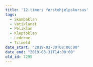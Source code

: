 ```yaml
---
title: '12-timers førstehjælpskursus'
tags:
  - Skumbaklan
  - Vatiklanet
  - Peliklan
  - Kleptoklan
  - Lederne
  - Tilmeld
date_start: "2019-03-30T08:00:00"
date_end: "2019-03-31T14:00:00"
old_id: 7295
---
```

